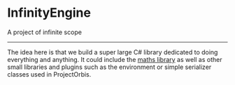 # InfinityEngine
A project of infinite scope
***
The idea here is that we build a super large C# library dedicated to doing everything and anything. It could include the [maths library](./maths.md) as well as other small libraries and plugins such as the environment or simple serializer classes used in ProjectOrbis.
